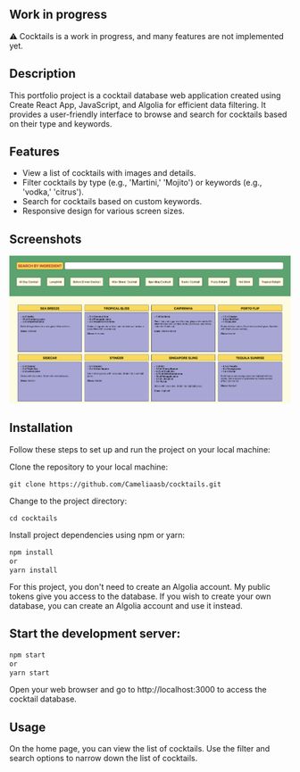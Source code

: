 ## Work in progress
⚠️ Cocktails is a work in progress, and many features are not implemented yet.



## Description
This portfolio project is a cocktail database web application created using Create React App, JavaScript, and Algolia for efficient data filtering. It provides a user-friendly interface to browse and search for cocktails based on their type and keywords.



## Features
- View a list of cocktails with images and details.
- Filter cocktails by type (e.g., 'Martini,' 'Mojito') or keywords (e.g., 'vodka,' 'citrus').
- Search for cocktails based on custom keywords.
- Responsive design for various screen sizes.

## Screenshots

![screenshot](/public/screenshot.png)


## Installation
Follow these steps to set up and run the project on your local machine:

Clone the repository to your local machine:

```
git clone https://github.com/Cameliaasb/cocktails.git
```

Change to the project directory:

```
cd cocktails
```

Install project dependencies using npm or yarn:

```
npm install
or
yarn install
```

For this project, you don't need to create an Algolia account. My public tokens give you access to the database. If you wish to create your own database, you can create an Algolia account and use it instead.

## Start the development server:

```
npm start
or
yarn start
```

Open your web browser and go to http://localhost:3000 to access the cocktail database.

## Usage
On the home page, you can view the list of cocktails.
Use the filter and search options to narrow down the list of cocktails.
